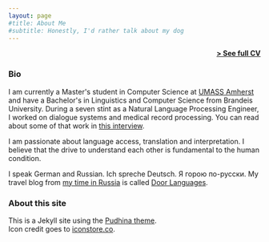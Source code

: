 ```yaml
---
layout: page
#title: About Me
#subtitle: Honestly, I'd rather talk about my dog
---
```


<span style="float: right; "><a href="{{ '/assets/cv.pdf' | prepend: site.baseurl }}"><strong>> See full CV</strong></a> </span>
<br>

### Bio
I am currently a Master's student in Computer Science at <a href="https://www.cics.umass.edu"> UMASS Amherst</a> and have a Bachelor's in Linguistics and Computer Science from Brandeis University. During a seven stint as a Natural Language Processing Engineer, I worked on dialogue systems and medical record processing. You can read about some of that work in <a href="https://www.evicore.com/careers/life-with-us/life-at-qpid-health"> this interview</a>.

I am passionate about language access, translation and interpretation. I believe that the drive to understand each other is fundamental to the human condition. 

I speak German and Russian. Ich spreche Deutsch. Я горою по-русски. My travel blog from <a href="https://www.brandeis.edu/now/2011/may/partridge.html">my time in Russia</a> is called <a href="http://doorlanguages.blogspot.com">Door Languages</a>. 


### About this site
This is a Jekyll site using the <a href="https://github.com/knhash/Pudhina">Pudhina theme</a>. <br>
Icon credit goes to <a href="https://iconstore.co/icons/breakfast-food-icons">iconstore.co</a>.